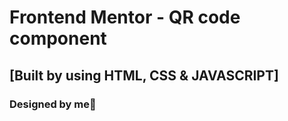 # Frontend Mentor - QR code component
## [Built by using HTML, CSS & JAVASCRIPT]
### Designed by me💖